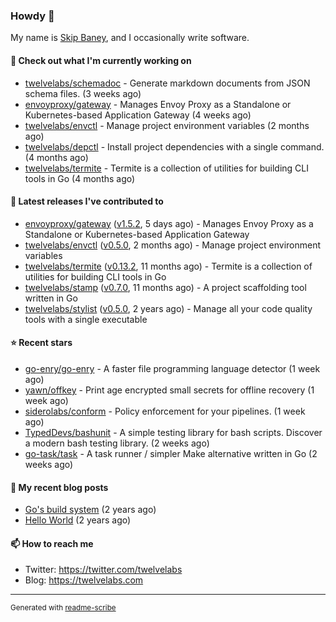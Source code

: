 ### Howdy 👋

My name is [Skip Baney](https://twelvelabs.com), and I occasionally write software.

#### 👷 Check out what I'm currently working on

- [twelvelabs/schemadoc](https://github.com/twelvelabs/schemadoc) - Generate markdown documents from JSON schema files. (3 weeks ago)
- [envoyproxy/gateway](https://github.com/envoyproxy/gateway) - Manages Envoy Proxy as a Standalone or Kubernetes-based Application Gateway (4 weeks ago)
- [twelvelabs/envctl](https://github.com/twelvelabs/envctl) - Manage project environment variables (2 months ago)
- [twelvelabs/depctl](https://github.com/twelvelabs/depctl) - Install project dependencies with a single command. (4 months ago)
- [twelvelabs/termite](https://github.com/twelvelabs/termite) - Termite is a collection of utilities for building CLI tools in Go (4 months ago)

#### 🔭 Latest releases I've contributed to

- [envoyproxy/gateway](https://github.com/envoyproxy/gateway) ([v1.5.2](https://github.com/envoyproxy/gateway/releases/tag/v1.5.2), 5 days ago) - Manages Envoy Proxy as a Standalone or Kubernetes-based Application Gateway
- [twelvelabs/envctl](https://github.com/twelvelabs/envctl) ([v0.5.0](https://github.com/twelvelabs/envctl/releases/tag/v0.5.0), 2 months ago) - Manage project environment variables
- [twelvelabs/termite](https://github.com/twelvelabs/termite) ([v0.13.2](https://github.com/twelvelabs/termite/releases/tag/v0.13.2), 11 months ago) - Termite is a collection of utilities for building CLI tools in Go
- [twelvelabs/stamp](https://github.com/twelvelabs/stamp) ([v0.7.0](https://github.com/twelvelabs/stamp/releases/tag/v0.7.0), 11 months ago) - A project scaffolding tool written in Go
- [twelvelabs/stylist](https://github.com/twelvelabs/stylist) ([v0.5.0](https://github.com/twelvelabs/stylist/releases/tag/v0.5.0), 2 years ago) - Manage all your code quality tools with a single executable

#### ⭐ Recent stars

- [go-enry/go-enry](https://github.com/go-enry/go-enry) - A faster file programming language detector (1 week ago)
- [yawn/offkey](https://github.com/yawn/offkey) - Print age encrypted small secrets for offline recovery (1 week ago)
- [siderolabs/conform](https://github.com/siderolabs/conform) - Policy enforcement for your pipelines. (1 week ago)
- [TypedDevs/bashunit](https://github.com/TypedDevs/bashunit) - A simple testing library for bash scripts. Discover a modern bash testing library. (2 weeks ago)
- [go-task/task](https://github.com/go-task/task) - A task runner / simpler Make alternative written in Go (2 weeks ago)

#### 📜 My recent blog posts

- [Go&#39;s build system](https://twelvelabs.com/2023/01/02/go-build-system/) (2 years ago)
- [Hello World](https://twelvelabs.com/2022/11/20/hello-world/) (2 years ago)

#### 📫 How to reach me

- Twitter: <https://twitter.com/twelvelabs>
- Blog: <https://twelvelabs.com>

---

<sup>Generated with [readme-scribe](https://github.com/muesli/readme-scribe)</sup>
